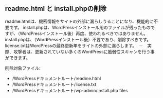 ## readme.html と install.phpの削除

readme.htmlは、機密情報をサイトの外部に漏らしうることになり、機能的に不要です。
install.phpは、WordPressインストール用のファイルが残ったものですが、（WordPressインストール後）再度、使われるべきではありません。install.phpは、（WordPressインストール後）不要であり、削除すべきです。
license.txtはWordPressの最終更新年をサイトの外部に漏らします。　－　実際、攻撃者は、更新されていない多くのWordPressに脆弱性スキャンを行う事ができます。

削除対象ファイル:

+ /WordPressドキュメントルート/readme.html
+ /WordPressドキュメントルート/license.txt
+ /WordPressドキュメントルート/wp-admin/install.php files
